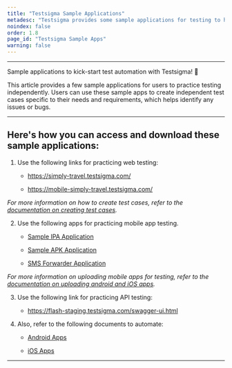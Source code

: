 ```yaml
---
title: "Testsigma Sample Applications"
metadesc: "Testsigma provides some sample applications for testing to help you get started with test automation. Practice with these sample apps for automation testing"
noindex: false
order: 1.8
page_id: "Testsigma Sample Apps"
warning: false
---
```



---

Sample applications to kick-start test automation with Testsigma! 🚀 

This article provides a few sample applications for users to practice testing independently. Users can use these sample apps to create independent test cases specific to their needs and requirements, which helps identify any issues or bugs.

---


## **Here's how you can access and download these sample applications:**

1. Use the following links for practicing web testing:<br>

    - https://simply-travel.testsigma.com/

    - https://mobile-simply-travel.testsigma.com/

*For more information on how to create test cases, refer to the [documentation on creating test cases](https://testsigma.com/docs/test-cases/manage/add-edit-delete/).*


2. Use the following apps for practicing mobile app testing.
    - [Sample IPA Application](https://s3.amazonaws.com/static-docs.testsigma.com/new_images/projects/applications/SimplyTravel.ipa)
    
    - [Sample APK Application](https://s3.amazonaws.com/static-docs.testsigma.com/new_images/projects/applications/appdebug.apk)
    
    - [SMS Forwarder Application](https://s3.amazonaws.com/static-docs.testsigma.com/new_images/projects/applications/smsforward.apk)


*For more information on uploading mobile apps for testing, refer to the [documentation on uploading android and iOS apps](https://testsigma.com/docs/uploads/upload-apps/).*

3. Use the following link for practicing API testing:

    - https://flash-staging.testsigma.com/swagger-ui.html


4. Also, refer to the following documents to automate:<br>
    
    - [Android Apps](https://testsigma.com/tutorials/getting-started/automate-android-applications/)<br>
    
    - [iOS Apps](https://testsigma.com/tutorials/getting-started/automate-ios-applications/)<br>

---